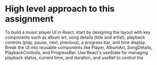 # High level approach to this assignment
To build a music player UI in React, start by designing the layout with key components such as album art, song details (title and artist), playback controls (play, pause, next, previous), a progress bar, and time display. Break the UI into reusable components like Player, AlbumArt, SongDetails, PlaybackControls, and ProgressBar. Use React's useState for managing playback status, current time, and duration, and useRef to control the <audio> element for handling playback. Sync the UI with the audio element by listening to events like timeupdate and using properties like duration. Style the UI to mimic Spotify's sleek design, incorporating a dark theme (#121212), minimalistic typography, vibrant green accents, and smooth hover effects for interactivity. The player should feel responsive, user-friendly, and visually appealing.

